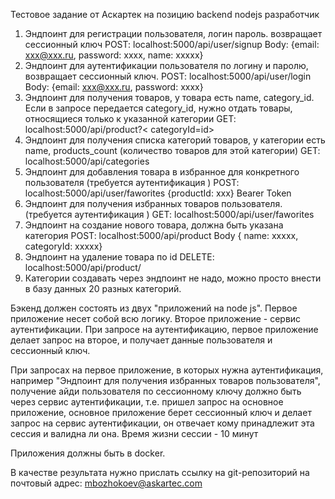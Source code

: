 Тестовое задание от Аскартек на позицию backend nodejs разработчик
1.	Эндпоинт для регистрации пользователя, логин пароль. возвращает сессионный ключ
POST:       localhost:5000/api/user/signup
Body: {email: xxx@xxx.ru, password: xxxx, name: xxxxx}
2. Эндпоинт для аутентификации пользователя по логину и паролю, возвращает сессионный ключ.
 POST:       localhost:5000/api/user/login  
Body: {email: xxx@xxx.ru, password: xxxx}
3. Эндпоинт для получения товаров, у товара есть name, category_id. Если в запросе передается category_id, нужно отдать товары, относящиеся только к указанной категории
GET:   localhost:5000/api/product?< categoryId=id>
4. Эндпоинт для получения списка категорий товаров, у категории есть name, products_count (количество товаров для этой категории)
GET: localhost:5000/api/categories
5. Эндпоинт для добавления товара в избранное для конкретного пользователя (требуется аутентификация  )
POST:  localhost:5000/api/user/faworites
{productId: xxx} Bearer Token
6. Эндпоинт для получения избранных товаров пользователя. (требуется аутентификация  )
GET: localhost:5000/api/user/faworites
7. Эндпоинт на создание нового товара, должна быть указана категория
POST:  localhost:5000/api/product
Body { name: xxxxx, categoryId: xxxxx}
8. Эндпоинт на удаление товара по id
DELETE: localhost:5000/api/product/<idProduct>
9. Категории создавать через эндпоинт не надо, можно просто внести в базу данных 20 разных категорий.


Бэкенд должен состоять из двух "приложений на node js". Первое приложение несет собой всю логику. Второе приложение - сервис аутентификации. При запросе на аутентификацию, первое приложение делает запрос на второе, и получает данные пользователя и сессионный ключ.

При запросах на первое приложение, в которых нужна аутентификация, например "Эндпоинт для получения избранных товаров пользователя", получение айди пользователя по сессионному ключу должно быть через сервис аутентификации, т.е. пришел запрос на основное приложение, основное приложение берет сессионный ключ и делает запрос на сервис аутентификации, он отвечает кому принадлежит эта сессия и валидна ли она. Время жизни сессии - 10 минут

Приложения должны быть в docker.

В качестве результата нужно прислать ссылку на git-репозиторий на почтовый адрес: mbozhokoev@askartec.com



 

